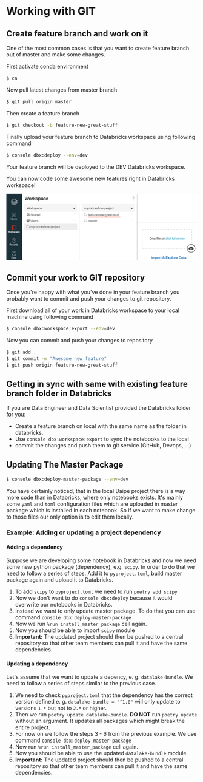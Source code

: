 # Working with GIT

## Create feature branch and work on it

One of the most common cases is that you want to create feature branch out of master and make some changes.

First activate conda environment
```bash
$ ca
```

Now pull latest changes from master branch
```bash
$ git pull origin master
```

Then create a feature branch
```bash
$ git checkout -b feature-new-great-stuff
```

Finally upload your feature branch to Databricks workspace using following command
```bash
$ console dbx:deploy --env=dev
```

Your feature branch will be deployed to the DEV Databricks workspace.

You can now code some awesome new features right in Databricks workspace!

![](images/bricks_feature_branch.png)

## Commit your work to GIT repository

Once you're happy with what you've done in your feature branch you probably want to commit and push your changes to git repository.


First download all of your work in Databricks workspace to your local machine using following command
```bash
$ console dbx:workspace:export --env=dev
```

Now you can commit and push your changes to repository
```bash
$ git add .
$ git commit -m "Awesome new feature"
$ git push origin feature-new-great-stuff
```

## Getting in sync with same with existing feature branch folder in Databricks

If you are Data Engineer and Data Scientist provided the Databricks folder for you:

- Create a feature branch on local with the same name as the folder in databricks. 
- Use `console dbx:workspace:export` to sync the notebooks to the local
- commit the changes and push them to git service (GitHub, Devops, ...)

## Updating The Master Package

```bash
$ console dbx:deploy-master-package --env=dev
```

You have certainly noticed, that in the local Daipe project there is a way more code than in Databricks, where only notebooks exists. It's mainly some `yaml` and `toml` configuration files which are uploaded in master package which is installed in each notebook. So if we want to make change to those files our only option is to edit them locally.

### Example: Adding or updating a project dependency

#### Adding a dependency

Suppose we are developing some notebook in Databricks and now we need some new python package (dependency), e.g. `scipy`.
In order to do that we need to follow a series of steps.
Add it to `pyproject.toml`, build master package again and upload it to Databricks.

1. To add `scipy` to `pyproject.toml` we need to run `poetry add scipy`
1. Now we don't want to do `console dbx:deploy` because it would overwrite our notebooks in Databricks.
1. Instead we want to only update master package. To do that you can use command `console dbx:deploy-master-package`
1. Now we run `%run install_master_package` cell again.
1. Now you should be able to import `scipy` module
1. __Important:__ The updated project should then be pushed to a central repository so that other team members can pull it and have the same dependencies.

#### Updating a dependency

Let's assume that we want to update a depency, e. g. `datalake-bundle`. We need to follow a series of steps similar to the previous case.

1. We need to check `pyproject.toml` that the dependency has the correct version defined e. g. `datalake-bundle = "^1.0"` will only update to versions `1.*` but not to `2.*` or higher.
1. Then we run `poetry update datalake-bundle`. __DO NOT__ run `poetry update` without an argument. It updates all packages which might break the entire project.
1. For now on we follow the steps 3 - 6 from the previous example. We use command `console dbx:deploy-master-package`
1. Now run `%run install_master_package` cell again.
1. Now you should be able to use the updated `datalake-bundle` module
1. __Important:__ The updated project should then be pushed to a central repository so that other team members can pull it and have the same dependencies.
